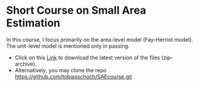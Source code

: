 # Short Course on Small Area Estimation

In this course, I focus primarily on the area-level model (Fay-Herriot model). The unit-level model is mentioned only in passing.

* Click on this [Link](https://github.com/tobiasschoch/SAEcourse/zipball/master) to download the latest version of the files (zip-archive).
* Alternatively, you may clone the repo https://github.com/tobiasschoch/SAEcourse.git

